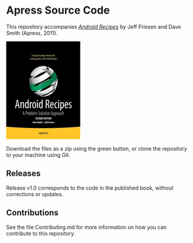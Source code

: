 # Apress Source Code

This repository accompanies [*Android Recipes*](http://www.apress.com/9781430234135) by Jeff Friesen and Dave Smith (Apress, 2011).

![Cover image](9781430234135.jpg)

Download the files as a zip using the green button, or clone the repository to your machine using Git.

## Releases

Release v1.0 corresponds to the code in the published book, without corrections or updates.

## Contributions

See the file Contributing.md for more information on how you can contribute to this repository.
